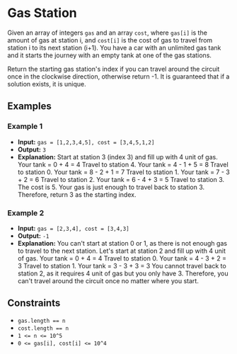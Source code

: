 # Gas Station

Given an array of integers `gas` and an array `cost`, where `gas[i]` is the amount of gas at station i, and `cost[i]` is the cost of gas to travel from station i to its next station (i+1). You have a car with an unlimited gas tank and it starts the journey with an empty tank at one of the gas stations.

Return the starting gas station's index if you can travel around the circuit once in the clockwise direction, otherwise return -1. It is guaranteed that if a solution exists, it is unique.

## Examples

### Example 1

- **Input:** `gas = [1,2,3,4,5], cost = [3,4,5,1,2]`
- **Output:** `3`
- **Explanation:** Start at station 3 (index 3) and fill up with 4 unit of gas. Your tank = 0 + 4 = 4
Travel to station 4. Your tank = 4 - 1 + 5 = 8
Travel to station 0. Your tank = 8 - 2 + 1 = 7
Travel to station 1. Your tank = 7 - 3 + 2 = 6
Travel to station 2. Your tank = 6 - 4 + 3 = 5
Travel to station 3. The cost is 5. Your gas is just enough to travel back to station 3.
Therefore, return 3 as the starting index.

### Example 2

- **Input:** `gas = [2,3,4], cost = [3,4,3]`
- **Output:** `-1`
- **Explanation:** You can't start at station 0 or 1, as there is not enough gas to travel to the next station.
Let's start at station 2 and fill up with 4 unit of gas. Your tank = 0 + 4 = 4
Travel to station 0. Your tank = 4 - 3 + 2 = 3
Travel to station 1. Your tank = 3 - 3 + 3 = 3
You cannot travel back to station 2, as it requires 4 unit of gas but you only have 3.
Therefore, you can't travel around the circuit once no matter where you start.

## Constraints

- `gas.length == n`
- `cost.length == n`
- `1 <= n <= 10^5`
- `0 <= gas[i], cost[i] <= 10^4`
